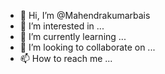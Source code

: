- 👋 Hi, I’m @Mahendrakumarbais
- 👀 I’m interested in ...
- 🌱 I’m currently learning ...
- 💞️ I’m looking to collaborate on ...
- 📫 How to reach me ...

<!---
Mahendrakumarbais/Mahendrakumarbais is a ✨ special ✨ repository because its `README.md` (this file) appears on your GitHub profile.
You can click the Preview link to take a look at your changes.
--->
